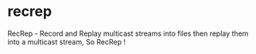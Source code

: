 # recrep
RecRep - Record and Replay multicast streams into files then replay them into a multicast stream, So RecRep !
